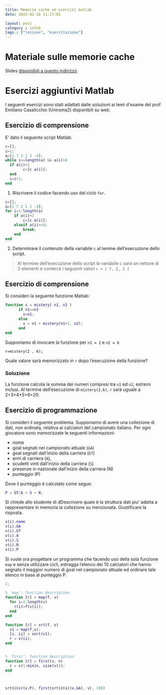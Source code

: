 ```yaml
---
title: Memorie cache ed esercizi matlab
date: 2015-01-16 11:17:01

layout: post
category : infob 
tags : ["lezione", "esercitazione"] 
---
```


# Materiale sulle memorie cache

Slides [disponibili a questo indirizzo](https://dl.dropboxusercontent.com/u/5867765/slides-informatica-b/s-caches-2.pdf).


# Esercizi aggiuntivi Matlab

I seguenti esercizi sono stati adattati dalle soluzioni ai temi d'esame del prof Emiliano Casalicchio (Uniroma2) disponibili su web.

## Esercizio di comprensione

E’ dato il seguente script Matlab:

```matlab
c=[];
i=1;
a=[1 7 2 1 2 -4];
while i<=length(a) && a(i)>0
  if a(i)>1
        c=[c a(i)];
  end
  i=i+1;
end
```


1. Riscrivere il codice facendo uso del ciclo `for`.

```matlab
c=[];
a=[1 7 2 1 2 -4];
for i=1:length(a)
    if a(i)>1
        c=[c a(i)];
    elseif a(i)<=0;
        break;
    end 
end
```

2. Determinare il contenuto della variabile `c` al temine dell’esecuzione dello script.

> Al termine dell’esecuzione dello script la variabile c sarà un vettore di 3 elementi e conterrà i seguenti valori `c = [ 7, 2, 2 ]`

## Esercizio di comprensione

Si consideri la seguente funzione Matlab:

```matlab
function s = mistery( n1, n2 )
      if n1==n2
        s=n1;
      else
        s = n1 + mistery(n1+1, n2);
      end 
end
```


Supponiamo di invocare la funzione per `n1 = 2` e `n2 = 6`

    r=mistery(2 , 6);

Quale valore sarà memorizzato in `r` dopo l’esecuzione della funzione?

### Soluzione

La funzione calcola la somma dei numeri compresi tra `n1` ed `n2`, estremi inclusi. Al termine dell’esecuzione di `mistery(2,6)`, `r` sarà uguale a 2+3+4+5+6=20.

## Esercizio di programmazione

Si consideri il seguente problema. Supponiamo di avere una collezione di dati, non ordinata, relativa ai calciatori del campionato italiano. Per ogni giocatore sono memorizzate le seguenti informazioni:

* nome
* goal segnati nel campionato attuale (`GA`)
* goal segnati dall’inizio della carriera (`GT`)
* anni di carriera (`A`),
* scudetti vinti dall’inizio della carriera (`S`)
* presenze in nazionale dall’inizio della carriera (N) 
* punteggio (P)

Dove il punteggio è calcolato come segue: 

```matlab
P = GT/A + S + N.
```



Si chiede allo studente di dDescrivere quale è la struttura dati piu' adatta a rappresentare in memoria la collezione su menzionata. Giustificare la risposta.

```matlab
v(i).nome
v(i).GA
v(i).GT
v(i).A
v(i).S
v(i).N
v(i).P
```

Si vuole ora progettare un programma che facendo uso della sola funzione `map` e senza utilizzare cicli, estragga l’elenco dei 10 calciatori che hanno segnato il maggior numero di goal nel campionato attuale ed ordinare tale elenco in base al punteggio P. 

```matlab
1;

% `map`: function description
function [r] = map(f, v)
  for i=1:length(v) 
    r(i)=f(v(i));
  end
end

function [r] = srt(f, v)
  v1 = map(f,v);
  [s, ii] = sort(v1);
  r = v(ii);
end


% `first`: function description
function [r] = first(v, n)
  r = v(1:min(n, size(v)));
end



srt(@(x)(x.P), first(srt(@(x)(x.GA), v), 10))
```